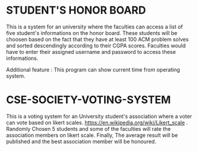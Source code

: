 # STUDENT'S HONOR BOARD

This is a system for an university where the faculties can access a list of five student's informations on the honor board. These students will be choosen based on the fact that they have at least 100 ACM problem solves and sorted descendingly according to their CGPA scores. Faculties would have to enter their assigned username and password to access these informations.

Additional feature : This program can show current time from operating system.

# CSE-SOCIETY-VOTING-SYSTEM

This is a voting system for an University student's association where a voter can vote based on likert scales. https://en.wikipedia.org/wiki/Likert_scale . Randomly Chosen 5 students and some of the faculties will rate the association members on likert scale. Finally, The average result will be published and the best association member will be honoured.
